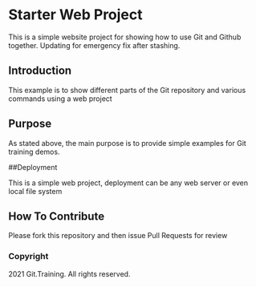 # Starter Web Project

This is a simple website project for
showing how to use Git and Github together. 
Updating for emergency fix after stashing.

## Introduction

This example is to show different parts of 
the Git repository and various commands using a web project

## Purpose

As stated above, the main purpose is to
provide simple examples for Git training demos.

##Deployment

This is a simple web project, deployment
can be any web server or even local file system

## How To Contribute

Please fork this repository and then issue Pull Requests for review

### Copyright
2021 Git.Training. All rights reserved.